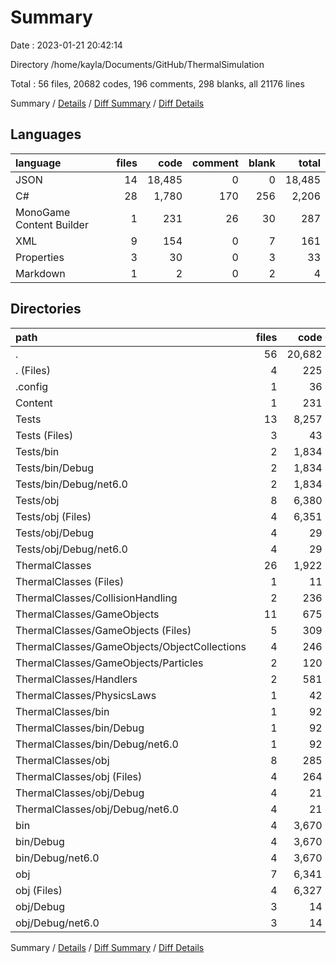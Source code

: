 # Summary

Date : 2023-01-21 20:42:14

Directory /home/kayla/Documents/GitHub/ThermalSimulation

Total : 56 files,  20682 codes, 196 comments, 298 blanks, all 21176 lines

Summary / [Details](details.md) / [Diff Summary](diff.md) / [Diff Details](diff-details.md)

## Languages
| language | files | code | comment | blank | total |
| :--- | ---: | ---: | ---: | ---: | ---: |
| JSON | 14 | 18,485 | 0 | 0 | 18,485 |
| C# | 28 | 1,780 | 170 | 256 | 2,206 |
| MonoGame Content Builder | 1 | 231 | 26 | 30 | 287 |
| XML | 9 | 154 | 0 | 7 | 161 |
| Properties | 3 | 30 | 0 | 3 | 33 |
| Markdown | 1 | 2 | 0 | 2 | 4 |

## Directories
| path | files | code | comment | blank | total |
| :--- | ---: | ---: | ---: | ---: | ---: |
| . | 56 | 20,682 | 196 | 298 | 21,176 |
| . (Files) | 4 | 225 | 9 | 36 | 270 |
| .config | 1 | 36 | 0 | 0 | 36 |
| Content | 1 | 231 | 26 | 30 | 287 |
| Tests | 13 | 8,257 | 11 | 17 | 8,285 |
| Tests (Files) | 3 | 43 | 0 | 9 | 52 |
| Tests/bin | 2 | 1,834 | 0 | 0 | 1,834 |
| Tests/bin/Debug | 2 | 1,834 | 0 | 0 | 1,834 |
| Tests/bin/Debug/net6.0 | 2 | 1,834 | 0 | 0 | 1,834 |
| Tests/obj | 8 | 6,380 | 11 | 8 | 6,399 |
| Tests/obj (Files) | 4 | 6,351 | 0 | 0 | 6,351 |
| Tests/obj/Debug | 4 | 29 | 11 | 8 | 48 |
| Tests/obj/Debug/net6.0 | 4 | 29 | 11 | 8 | 48 |
| ThermalClasses | 26 | 1,922 | 140 | 208 | 2,270 |
| ThermalClasses (Files) | 1 | 11 | 0 | 2 | 13 |
| ThermalClasses/CollisionHandling | 2 | 236 | 46 | 26 | 308 |
| ThermalClasses/GameObjects | 11 | 675 | 22 | 99 | 796 |
| ThermalClasses/GameObjects (Files) | 5 | 309 | 9 | 52 | 370 |
| ThermalClasses/GameObjects/ObjectCollections | 4 | 246 | 2 | 29 | 277 |
| ThermalClasses/GameObjects/Particles | 2 | 120 | 11 | 18 | 149 |
| ThermalClasses/Handlers | 2 | 581 | 29 | 62 | 672 |
| ThermalClasses/PhysicsLaws | 1 | 42 | 32 | 11 | 85 |
| ThermalClasses/bin | 1 | 92 | 0 | 0 | 92 |
| ThermalClasses/bin/Debug | 1 | 92 | 0 | 0 | 92 |
| ThermalClasses/bin/Debug/net6.0 | 1 | 92 | 0 | 0 | 92 |
| ThermalClasses/obj | 8 | 285 | 11 | 8 | 304 |
| ThermalClasses/obj (Files) | 4 | 264 | 0 | 0 | 264 |
| ThermalClasses/obj/Debug | 4 | 21 | 11 | 8 | 40 |
| ThermalClasses/obj/Debug/net6.0 | 4 | 21 | 11 | 8 | 40 |
| bin | 4 | 3,670 | 0 | 0 | 3,670 |
| bin/Debug | 4 | 3,670 | 0 | 0 | 3,670 |
| bin/Debug/net6.0 | 4 | 3,670 | 0 | 0 | 3,670 |
| obj | 7 | 6,341 | 10 | 7 | 6,358 |
| obj (Files) | 4 | 6,327 | 0 | 0 | 6,327 |
| obj/Debug | 3 | 14 | 10 | 7 | 31 |
| obj/Debug/net6.0 | 3 | 14 | 10 | 7 | 31 |

Summary / [Details](details.md) / [Diff Summary](diff.md) / [Diff Details](diff-details.md)